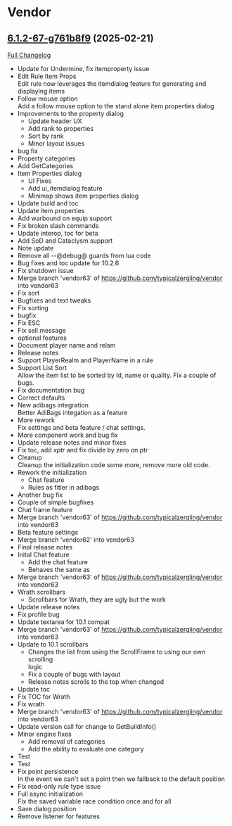 # Vendor

## [6.1.2-67-g761b8f9](https://github.com/typicalzergling/vendor/tree/761b8f9183af4383bbcf6c4ef31174ec79d85da3) (2025-02-21)
[Full Changelog](https://github.com/typicalzergling/vendor/compare/6.1.2...761b8f9183af4383bbcf6c4ef31174ec79d85da3) 

- Update for Undermine, fix itemproperty issue  
- Edit Rule Item Props  
    Edit rule now leverages the itemdialog feature for generating and displaying items  
- Follow mouse option  
    Add a follow mouse option to the stand alone item properties dialog  
- Improvements to the property dialog  
    - Update header UX  
    - Add rank to properties  
    - Sort by rank  
    - Minor layout issues  
- bug fix  
- Property categories  
- Add GetCategories  
- Item Properties dialog  
    - UI Fixes  
    - Add ui\_itemdialog feature  
    - Minimap shows item properties dialog  
- Update build and toc  
- Update item properties  
- Add warbound on equip support  
- Fix broken slash commands  
- Update interop, toc for beta  
- Add SoD and Cataclysm support  
- Note update  
- Remove all --@debug@ guards from lua code  
- Bug fixes and toc update for 10.2.6  
- Fix shutdown issue  
- Merge branch 'vendor63' of https://github.com/typicalzergling/vendor into vendor63  
- Fix sort  
- Bugfixes and text tweaks  
- Fix sorting  
- bugfix  
- Fix ESC  
- Fix sell message  
- optional features  
- Document player name and relam  
- Release notes  
- Support PlayerRealm and PlayerName in a rule  
- Support List Sort  
    Allow the item  list to be sorted by Id, name or quality.  Fix a couple of bugs.  
- Fix  documentation bug  
- Correct defaults  
- New adibags integration  
    Better AdiBags integation as a feature  
- More rework  
    Fix settings and beta feature / chat settings.  
- More component work and bug fix  
- Update release notes and minor fixes  
- Fix toc, add _xptr_ and fix divide by zero on ptr  
- Cleanup  
    Cleanup the initialization code some more, remove more old code.  
- Rework the initialization  
    - Chat feature  
    - Rules as fitler in adibags  
- Another bug fix  
- Couple of simple bugfixes  
- Chat frame feature  
- Merge branch 'vendor63' of https://github.com/typicalzergling/vendor into vendor63  
- Beta feature settings  
- Merge branch 'vendor62' into vendor63  
- Final release notes  
- Inital Chat feature  
    - Add the chat feature  
    - Behaves the same as  
- Merge branch 'vendor63' of https://github.com/typicalzergling/vendor into vendor63  
- Wrath scrollbars  
    - Scrollbars for Wrath, they are ugly but the work  
- Update release notes  
- Fix profile bug  
- Update textarea for 10.1 compat  
- Merge branch 'vendor63' of https://github.com/typicalzergling/vendor into vendor63  
- Update to 10.1 scrollbars  
    - Changes the list from using the ScrollFrame to using our own scrolling  
      logic  
    - Fix a couple of bugs with layout  
    - Release notes scrolls to the top when changed  
- Update toc  
- Fix TOC for Wrath  
- Fix wrath  
- Merge branch 'vendor63' of https://github.com/typicalzergling/vendor into vendor63  
- Update version call for change to GetBuildInfo()  
- Minor engine fixes  
    - Add removal of categories  
    - Add the ability to evaluate one category  
- Test  
- Test  
- Fix point persistence  
    In the event we can't set a point then we fallback to the default position  
- Fix read-only rule type issue  
- Full async initialization  
    Fix the saved variable race condition once and for all  
- Save dialog position  
- Remove listener for features  
